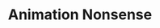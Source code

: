 ---
title: 'Animation Nonsense'
redirect_to:
  - 'https://discuss.pencil2d.org/t/animation-nonsense/461'
---